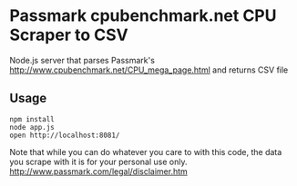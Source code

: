 # Passmark cpubenchmark.net CPU Scraper to CSV

Node.js server that parses Passmark's http://www.cpubenchmark.net/CPU_mega_page.html and returns CSV file

## Usage
```
npm install
node app.js
open http://localhost:8081/
```

Note that while you can do whatever you care to with this code, the data you scrape with it is for your personal use only.
http://www.passmark.com/legal/disclaimer.htm
